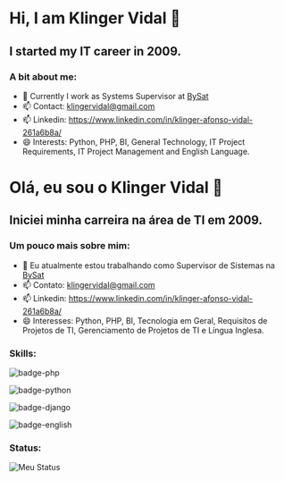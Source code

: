 # Hi, I am Klinger Vidal 👋

## I started my IT career in 2009.

### A bit about me:

- 🔭 Currently I work as Systems Supervisor at [BySat](https://site.bysat.com.br/)
- 📫 Contact: [klingervidal@gmail.com](mailto:klingervidal@gmail.com)
- 📫 Linkedin: https://www.linkedin.com/in/klinger-afonso-vidal-261a6b8a/
- 😄 Interests: Python, PHP, BI, General Technology, IT Project Requirements, IT Project Management and English Language.


# Olá, eu sou o Klinger Vidal 👋

## Iniciei minha carreira na área de TI em 2009.

### Um pouco mais sobre mim:

- 🔭 Eu atualmente estou trabalhando como Supervisor de Sistemas na [BySat](https://site.bysat.com.br/)
- 📫 Contato: [klingervidal@gmail.com](mailto:klingervidal@gmail.com)
- 📫 Linkedin: https://www.linkedin.com/in/klinger-afonso-vidal-261a6b8a/
- 😄 Interesses: Python, PHP, BI, Tecnologia em Geral, Requisitos de Projetos de TI, Gerenciamento de Projetos de TI e Língua Inglesa.

### Skills: 

![badge-php](https://img.shields.io/badge/Php-⭐⭐⭐⭐-green)

![badge-python](https://img.shields.io/badge/Python-⭐⭐-blue)

![badge-django](https://img.shields.io/badge/Django-⭐-orange)

![badge-english](https://img.shields.io/badge/English-⭐⭐⭐⭐-green)

### Status:

![Meu Status](https://github-readme-stats.vercel.app/api?username=klingervidal&show_icons=true)

<!---
klingervidal/klingervidal is a ✨ special ✨ repository because its `README.md` (this file) appears on your GitHub profile.
You can click the Preview link to take a look at your changes.
--->
